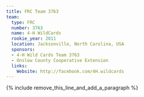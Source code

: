 ```yaml
---
title: FRC Team 3763
team:
  type: FRC
  number: 3763
  name: 4-H WildCards
  rookie_year: 2011
  location: Jacksonville, North Carolina, USA
  sponsors:
  - 4-H Wild Cards Team 3763
  - Onslow County Cooperative Extension
  links:
    Website: http://facebook.com/4H.wildcards
---
```


{% include remove_this_line_and_add_a_paragraph %}